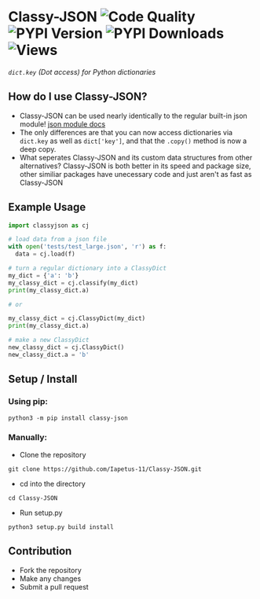 # Classy-JSON ![Code Quality](https://www.codefactor.io/repository/github/iapetus-11/classy-json/badge) ![PYPI Version](https://img.shields.io/pypi/v/classy-json.svg?color=0FAE6E) ![PYPI Downloads](https://img.shields.io/pypi/dw/classy-json?color=0FAE6E) ![Views](https://api.ghprofile.me/view?username=iapetus-11.classy-json&color=0FAE6E&label=views&style=flat)
*`dict.key` (Dot access) for Python dictionaries*

## How do I use Classy-JSON?
* Classy-JSON can be used nearly identically to the regular built-in json module! [json module docs](https://docs.python.org/3/library/json.html)
* The only differences are that you can now access dictionaries via `dict.key` as well as `dict['key']`, and that the `.copy()` method is now a deep copy.
* What seperates Classy-JSON and its custom data structures from other alternatives? Classy-JSON is both better in its speed and package size, other similiar packages have unecessary code and just aren't as fast as Classy-JSON

## Example Usage
```py
import classyjson as cj

# load data from a json file
with open('tests/test_large.json', 'r') as f:
  data = cj.load(f)

# turn a regular dictionary into a ClassyDict
my_dict = {'a': 'b'}
my_classy_dict = cj.classify(my_dict)
print(my_classy_dict.a)

# or

my_classy_dict = cj.ClassyDict(my_dict)
print(my_classy_dict.a)

# make a new ClassyDict
new_classy_dict = cj.ClassyDict()
new_classy_dict.a = 'b'
```

## Setup / Install
### Using pip:
```
python3 -m pip install classy-json
```
### Manually:
* Clone the repository
```
git clone https://github.com/Iapetus-11/Classy-JSON.git
```
* cd into the directory
```
cd Classy-JSON
```
* Run setup.py
```
python3 setup.py build install
```

## Contribution
* Fork the repository
* Make any changes
* Submit a pull request
